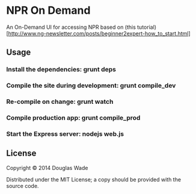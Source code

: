 # NPR On Demand
An On-Demand UI for accessing NPR based on (this tutorial)[http://www.ng-newsletter.com/posts/beginner2expert-how_to_start.html]

## Usage

### Install the dependencies: grunt deps

### Compile the site during development: grunt compile_dev

### Re-compile on change: grunt watch

### Compile production app: grunt compile_prod

### Start the Express server: nodejs web.js

## License

Copyright © 2014 Douglas Wade

Distributed under the MIT License; a copy should be provided with the source code.
